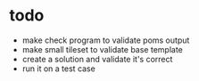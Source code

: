 todo
===

* make check program to validate poms output
* make small tileset to validate base template
* create a solution and validate it's correct
* run it on a test case
